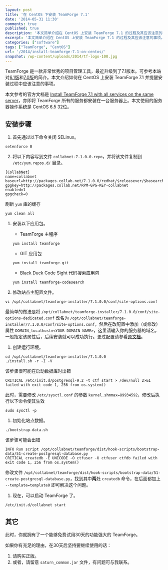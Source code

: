 ```yaml
---
layout: post
title: '在 CentOS 下安装 TeamForge 7.1'
date: '2014-05-31 11:30'
comments: true
published: true
description: '本文简单介绍在 CentOS 上安装 TeamForge 7.1 的过程及其应该注意的事项。'
excerpt: '本文简单介绍在 CentOS 上安装 TeamForge 7.1 的过程及其应该注意的事项。'
categories: ["software"]
tags: ["TeamForge", "CentOS"]
url: '/2014/install-teamforge-7.1-on-centos/'
snapshot: /wp-content/uploads/2014/tf-logo-100.jpg
---
```

TeamForge 是一款非常优秀的项目管理工具，最近升级到了7.1版本。可参考本站对[6.1版](/teamforge/)和[7.0版](/teamforge-7/)的简介。本文介绍如何在 CentOS 上安装 TeamForge 7.1 并提醒安装过程中应该注意的事项。

本文参考的官方文档是 [Install TeamForge 7.1 with all services on the same server](http://help.collab.net/topic/sysadmin-710/action/redhat_teamforge-install-dedicated.html)，亦即将 TeamForge 所有的服务都安装在一台服务器上。本文使用的服务器操作系统是 CentOS 6.5 32位。

## 安装步骤

1. 首先通过以下命令关闭 SELinux。
```shell
setenforce 0
```

2. 将以下内容写到文件 `collabnet-7.1.0.0.repo`，并将该文件复制到 `/etc/yum.repos.d/` 目录。
```
[CollabNet]
name=collabnet
baseurl=http://packages.collab.net/7.1.0.0/redhat/$releasever/$basearch
gpgkey=http://packages.collab.net/RPM-GPG-KEY-collabnet
enabled=1
gpgcheck=0
```
刷新 `yum` 库的缓存
```shell
yum clean all
```

1. 安装以下应用包。
    - TeamForge 主程序
    ```shell
    yum install teamforge
    ```
    - GIT 应用包
     ```shell
    yum install teamforge-git
    ```
    - Black Duck Code Sight 代码搜索应用包
     ```shell
    yum install teamforge-codesearch
    ```

1. 修改站点主配置文件。
```shell
vi /opt/collabnet/teamforge-installer/7.1.0.0/conf/site-options.conf
```
最简单的做法是将 `/opt/collabnet/teamforge-installer/7.1.0.0/conf/site-options-dedicated.conf` 改名为 `/opt/collabnet/teamforge-installer/7.1.0.0/conf/site-options.conf`，然后在改配置中添加（或修改）属性 `DOMAIN_localhost=<YOUR DOMAIN NAME>`，这里请输入你的服务器的域名，一般指定该属性后，后续安装就可以成功执行。更过配置请参看[原文档](http://help.collab.net/topic/sysadmin-710/action/redhat_teamforge-install-dedicated.html)。

1. 创建运行环境。
```shell
cd /opt/collabnet/teamforge-installer/7.1.0.0
./install.sh -r -I -V
```
该步骤很可能在启动数据库时出错
```text
CRITICAL /etc/init.d/postgresql-9.2 -t ctf start > /dev/null 2>&1 failed with exit code 1, 256 from os.system()
```
此时，需要修改 `/etc/sysctl.conf` 的参数 `kernel.shmmax=89934592`，修改后执行以下命令使其生效
```shell
sudo sysctl -p
```

1. 初始化站点数据。
```shell
./bootstrap-data.sh
```
该步骤可能会出错
```text
INFO Run script /opt/collabnet/teamforge/dist/hook-scripts/bootstrap-data/51-create-postgresql-database.py
CRITICAL createdb -E UNICODE -O ctfuser -U ctfuser ctfdb failed with exit code 1, 256 from os.system()
```
修改文件 `/opt/collabnet/teamforge/dist/hook-scripts/bootstrap-data/51-create-postgresql-database.py`，找到其中**两**处 `createdb` 命令，在后面都加上 `--template=template0` 即可解决这个问题。

1. 现在，可以启动 TeamForge 了。
```shell
/etc/init.d/collabnet start
```

## 其它
此时，你就拥有了一个能够免费试用30天的功能强大的 TeamForge。

如果你有充足的理由，在30天后坚持要继续使用的话：
1. 请购买正版。
1. 或者，请留意 `saturn_common.jar` 文件，有问题可与我联系。
